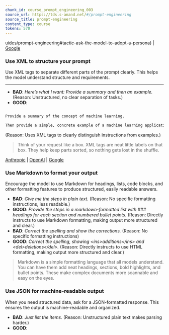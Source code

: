```yaml
---
chunk_id: course_prompt_engineering_003
source_url: https://tds.s-anand.net/#/prompt-engineering
source_title: prompt-engineering
content_type: course
tokens: 570
---
```


uides/prompt-engineering#tactic-ask-the-model-to-adopt-a-persona)
| [Google](https://cloud.google.com/vertex-ai/generative-ai/docs/learn/prompts/assign-role)

### Use XML to structure your prompt

Use XML tags to separate different parts of the prompt clearly. This helps the model understand structure and requirements.

---

- **BAD**: _Here’s what I want: Provide a summary and then an example._ (Reason: Unstructured, no clear separation of tasks.)
- **GOOD**:
 ```xml
 
 Provide a summary of the concept of machine learning.

Then provide a simple, concrete example of a machine learning application (e.g., an email spam filter).
 
 ```
 (Reason: Uses XML tags to clearly distinguish instructions from examples.)

> Think of your request like a box. XML tags are neat little labels on that box.
> They help keep parts sorted, so nothing gets lost in the shuffle.

[Anthropic](https://docs.anthropic.com/en/docs/build-with-claude/prompt-engineering/use-xml-tags)
| [OpenAI](https://platform.openai.com/docs/guides/prompt-engineering#tactic-use-delimiters-to-clearly-indicate-distinct-parts-of-the-input)
| [Google](https://cloud.google.com/vertex-ai/generative-ai/docs/learn/prompts/structure-prompts)

### Use Markdown to format your output

Encourage the model to use Markdown for headings, lists, code blocks, and other formatting features to produce structured, easily readable answers.

- **BAD**: _Give me the steps in plain text._ (Reason: No specific formatting instructions, less readable.)
- **GOOD**: _Provide the steps in a markdown-formatted list with ### headings for each section and numbered bullet points._ (Reason: Directly instructs to use Markdown formatting, making output more structured and clear.)
- **BAD**: _Correct the spelling and show the corrections._ (Reason: No specific formatting instructions)
- **GOOD**: _Correct the spelling, showing &lt;ins&gt;additions&lt;/ins&gt; and &lt;del&gt;deletions&lt;/del&gt;._ (Reason: Directly instructs to use HTML formatting, making output more structured and clear.)

> Markdown is a simple formatting language that all models understand.
> You can have them add neat headings, sections, bold highlights, and bullet points.
> These make complex documents more scannable and easy on the eyes.

### Use JSON for machine-readable output

When you need structured data, ask for a JSON-formatted response. This ensures the output is machine-readable and organized.

- **BAD**: _Just list the items._ (Reason: Unstructured plain text makes parsing harder.)
- **GOOD**:
